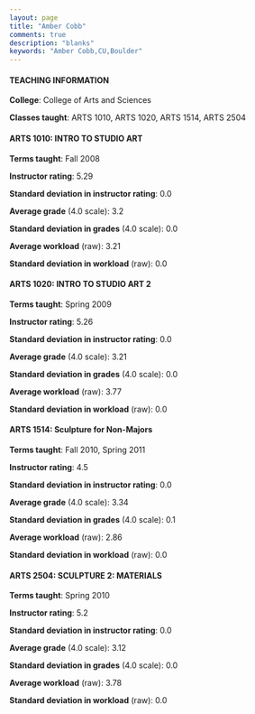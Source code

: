 ```yaml
---
layout: page
title: "Amber Cobb" 
comments: true
description: "blanks"
keywords: "Amber Cobb,CU,Boulder"
---
```

<head>
<script src="https://ajax.googleapis.com/ajax/libs/jquery/2.1.3/jquery.min.js"></script>
<script src="https://dl.dropboxusercontent.com/s/pc42nxpaw1ea4o9/highcharts.js?dl=0"></script>
<!-- <script src="../assets/js/highcharts.js"></script> -->
<style type="text/css">@font-face {
	font-family: "Bebas Neue";
	src: url(https://www.filehosting.org/file/details/544349/BebasNeue Regular.otf) format("opentype");
	}
	h1.Bebas { 
		font-family: "Bebas Neue", Verdana, Tahoma;
	}
</style>
</head>
	   
#### TEACHING INFORMATION

**College**: College of Arts and Sciences

**Classes taught**: ARTS 1010, ARTS 1020, ARTS 1514, ARTS 2504

#### ARTS 1010: INTRO TO STUDIO ART

**Terms taught**: Fall 2008

**Instructor rating**: 5.29

**Standard deviation in instructor rating**: 0.0

**Average grade** (4.0 scale): 3.2

**Standard deviation in grades** (4.0 scale): 0.0

**Average workload** (raw): 3.21

**Standard deviation in workload** (raw): 0.0

#### ARTS 1020: INTRO TO STUDIO ART 2

**Terms taught**: Spring 2009

**Instructor rating**: 5.26

**Standard deviation in instructor rating**: 0.0

**Average grade** (4.0 scale): 3.21

**Standard deviation in grades** (4.0 scale): 0.0

**Average workload** (raw): 3.77

**Standard deviation in workload** (raw): 0.0

#### ARTS 1514: Sculpture for Non-Majors

**Terms taught**: Fall 2010, Spring 2011

**Instructor rating**: 4.5

**Standard deviation in instructor rating**: 0.0

**Average grade** (4.0 scale): 3.34

**Standard deviation in grades** (4.0 scale): 0.1

**Average workload** (raw): 2.86

**Standard deviation in workload** (raw): 0.0

#### ARTS 2504: SCULPTURE 2: MATERIALS

**Terms taught**: Spring 2010

**Instructor rating**: 5.2

**Standard deviation in instructor rating**: 0.0

**Average grade** (4.0 scale): 3.12

**Standard deviation in grades** (4.0 scale): 0.0

**Average workload** (raw): 3.78

**Standard deviation in workload** (raw): 0.0

